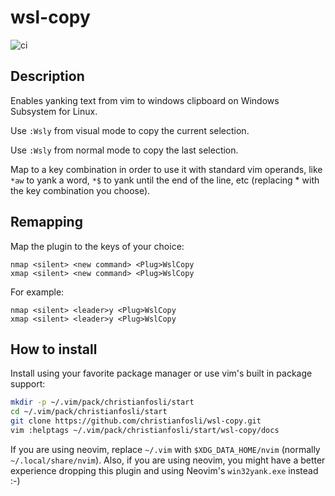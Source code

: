 # wsl-copy

![ci](https://github.com/christianfosli/wsl-copy/workflows/ci/badge.svg)

## Description

Enables yanking text from vim to windows clipboard on Windows Subsystem for Linux.

Use `:Wsly` from visual mode to copy the current selection.

Use `:Wsly` from normal mode to copy the last selection.

Map to a key combination in order to use it with standard vim operands,
like `*aw` to yank a word, `*$` to yank until the end of the line, etc
(replacing * with the key combination you choose).

## Remapping

Map the plugin to the keys of your choice:

```vim
nmap <silent> <new command> <Plug>WslCopy
xmap <silent> <new command> <Plug>WslCopy
```

For example:

```vim
nmap <silent> <leader>y <Plug>WslCopy
xmap <silent> <leader>y <Plug>WslCopy
```

## How to install

Install using your favorite package manager or use vim's built in package
support:

```bash
mkdir -p ~/.vim/pack/christianfosli/start
cd ~/.vim/pack/christianfosli/start
git clone https://github.com/christianfosli/wsl-copy.git
vim :helptags ~/.vim/pack/christianfosli/start/wsl-copy/docs
```

If you are using neovim, replace `~/.vim` with `$XDG_DATA_HOME/nvim`
(normally `~/.local/share/nvim`).
Also, if you are using neovim, you might have a better experience dropping this
plugin and using Neovim's `win32yank.exe` instead :-)
